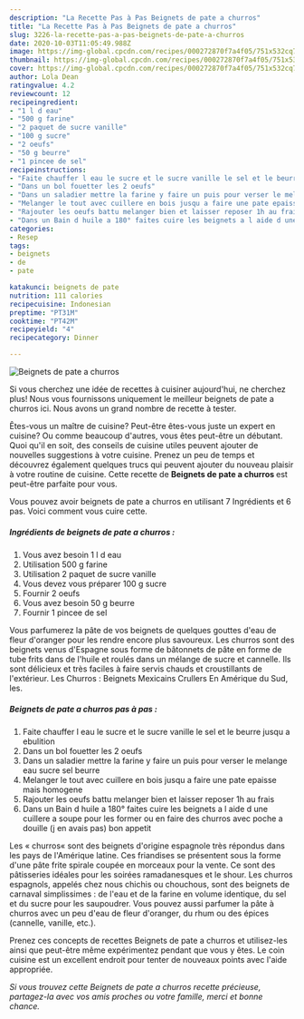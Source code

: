 ```yaml
---
description: "La Recette Pas à Pas Beignets de pate a churros"
title: "La Recette Pas à Pas Beignets de pate a churros"
slug: 3226-la-recette-pas-a-pas-beignets-de-pate-a-churros
date: 2020-10-03T11:05:49.988Z
image: https://img-global.cpcdn.com/recipes/000272870f7a4f05/751x532cq70/beignets-de-pate-a-churros-photo-principale-de-la-recette.jpg
thumbnail: https://img-global.cpcdn.com/recipes/000272870f7a4f05/751x532cq70/beignets-de-pate-a-churros-photo-principale-de-la-recette.jpg
cover: https://img-global.cpcdn.com/recipes/000272870f7a4f05/751x532cq70/beignets-de-pate-a-churros-photo-principale-de-la-recette.jpg
author: Lola Dean
ratingvalue: 4.2
reviewcount: 12
recipeingredient:
- "1 l d eau"
- "500 g farine"
- "2 paquet de sucre vanille"
- "100 g sucre"
- "2 oeufs"
- "50 g beurre"
- "1 pincee de sel"
recipeinstructions:
- "Faite chauffer l eau le sucre et le sucre vanille le sel et le beurre jusqu a ebulition"
- "Dans un bol fouetter les 2 oeufs"
- "Dans un saladier mettre la farine y faire un puis pour verser le melange eau sucre sel beurre"
- "Melanger le tout avec cuillere en bois jusqu a faire une pate epaisse mais homogene"
- "Rajouter les oeufs battu melanger bien et laisser reposer 1h au frais"
- "Dans un Bain d huile a 180° faites cuire les beignets a l aide d une cuillere a soupe pour les former ou en faire des churros avec poche a douille (j en avais pas) bon appetit"
categories:
- Resep
tags:
- beignets
- de
- pate

katakunci: beignets de pate 
nutrition: 111 calories
recipecuisine: Indonesian
preptime: "PT31M"
cooktime: "PT42M"
recipeyield: "4"
recipecategory: Dinner

---
```



![Beignets de pate a churros](https://img-global.cpcdn.com/recipes/000272870f7a4f05/751x532cq70/beignets-de-pate-a-churros-photo-principale-de-la-recette.jpg)

Si vous cherchez une idée de recettes à cuisiner aujourd'hui, ne cherchez plus! Nous vous fournissons uniquement le meilleur beignets de pate a churros ici. Nous avons un grand nombre de recette à tester.

Êtes-vous un maître de cuisine? Peut-être êtes-vous juste un expert en cuisine? Ou comme beaucoup d'autres, vous êtes peut-être un débutant. Quoi qu'il en soit, des conseils de cuisine utiles peuvent ajouter de nouvelles suggestions à votre cuisine. Prenez un peu de temps et découvrez également quelques trucs qui peuvent ajouter du nouveau plaisir à votre routine de cuisine. Cette recette de <strong> Beignets de pate a churros </strong> est peut-être parfaite pour vous.

<!--inarticleads1-->

Vous pouvez avoir beignets de pate a churros en utilisant 7 Ingrédients et 6 pas. Voici comment vous cuire cette.

##### Ingrédients de beignets de pate a churros :

1. Vous avez besoin 1 l d eau
1. Utilisation 500 g farine
1. Utilisation 2 paquet de sucre vanille
1. Vous devez vous préparer 100 g sucre
1. Fournir 2 oeufs
1. Vous avez besoin 50 g beurre
1. Fournir 1 pincee de sel


Vous parfumerez la pâte de vos beignets de quelques gouttes d&#39;eau de fleur d&#39;oranger pour les rendre encore plus savoureux. Les churros sont des beignets venus d&#39;Espagne sous forme de bâtonnets de pâte en forme de tube frits dans de l&#39;huile et roulés dans un mélange de sucre et cannelle. Ils sont délicieux et très faciles à faire servis chauds et croustillants de l&#39;extérieur. Les Churros : Beignets Mexicains Crullers En Amérique du Sud, les. 

<!--inarticleads2-->

##### Beignets de pate a churros pas à pas :

1. Faite chauffer l eau le sucre et le sucre vanille le sel et le beurre jusqu a ebulition
1. Dans un bol fouetter les 2 oeufs
1. Dans un saladier mettre la farine y faire un puis pour verser le melange eau sucre sel beurre
1. Melanger le tout avec cuillere en bois jusqu a faire une pate epaisse mais homogene
1. Rajouter les oeufs battu melanger bien et laisser reposer 1h au frais
1. Dans un Bain d huile a 180° faites cuire les beignets a l aide d une cuillere a soupe pour les former ou en faire des churros avec poche a douille (j en avais pas) bon appetit


Les « churros« sont des beignets d&#39;origine espagnole très répondus dans les pays de l&#39;Amérique latine. Ces friandises se présentent sous la forme d&#39;une pâte frite spirale coupée en morceaux pour la vente. Ce sont des pâtisseries idéales pour les soirées ramadanesques et le shour. Les churros espagnols, appelés chez nous chichis ou chouchous, sont des beignets de carnaval simplissimes : de l&#39;eau et de la farine en volume identique, du sel et du sucre pour les saupoudrer. Vous pouvez aussi parfumer la pâte à churros avec un peu d&#39;eau de fleur d&#39;oranger, du rhum ou des épices (cannelle, vanille, etc.). 

<!--inarticleads1-->

<p>
Prenez ces concepts de recettes Beignets de pate a churros et utilisez-les ainsi que peut-être même expérimentez pendant que vous y êtes. Le coin cuisine est un excellent endroit pour tenter de nouveaux points avec l'aide appropriée.
</p>

<p>
<i>Si vous trouvez cette Beignets de pate a churros recette précieuse, partagez-la avec vos amis proches ou votre famille, merci et bonne chance.</i>
</p>
